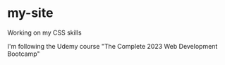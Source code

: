 # my-site

Working on my CSS skills

I'm following the Udemy course "The Complete 2023 Web Development Bootcamp"
